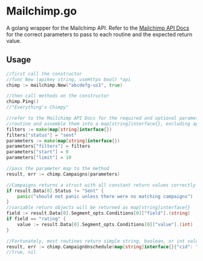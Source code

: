 Mailchimp.go
=========

A golang wrapper for the Mailchimp API.  Refer to the [Mailchimp API Docs](http://apidocs.mailchimp.com/api/1.3) for the correct parameters to pass to each routine and the expected return value.

## Usage
``` go
//first call the constructor
//func New (apikey string, useHttps bool) *api
chimp := mailchimp.New("abcdefg-us1", true)

//then call methods on the constructor
chimp.Ping()
//"Everything's Chimpy"

//refer to the Mailchimp API Docs for the required and optional parameters for each
//routine and assemble them into a map[string]interface{}, excluding apikey
filters := make(map[string]interface{})
filters["status"] = "sent"
parameters := make(map[string]interface{})
parameters["filters"] = filters
parameters["start"] = 0
parameters["limit"] = 10

//pass the parameter map to the method
result, err := chimp.Campaigns(parameters)

//Campaigns returns a struct with all constant return values correctly typed
if result.Data[0].Status != "Sent" {
	panic("should not panic unless there were no matching campaigns")
}
//variable return objects will be returned as map[string]interface{}
field := result.Data[0].Segment_opts.Conditions[0]["field"].(string)
if field == "rating" {
	value := result.Data[0].Segment_opts.Conditions[0]["value"].(int)
}	

//Fortunately, most routines return simple string, boolean, or int values
result, err := chimp.CampaignUnschedule(map[string]interface{}{"cid": "abcdefghij"})
//true, nil
